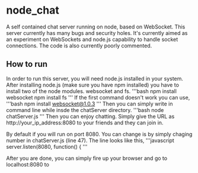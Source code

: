 node_chat
=========
A self contained chat server running on node, based on WebSocket. This server currently has many bugs and security holes. It's currently aimed as an experiment on WebSockets and node.js capability to handle socket connections. The code is also currently poorly commented.

How to run
----------
In order to run this server, you will need node.js installed in your system. After installing node.js (make sure you have npm installed) you have to install two of the node modules. websocket and fs.
'''bash
npm install websocket
npm install fs
'''
If the first command doesn't work you can use,
'''bash
npm install websocket@1.0.3
'''
Then you can simply write in command line while insde the chatServer directory.
'''bash
node chatServer.js
'''
Then you can enjoy chatting. Simply give the URL as http://your_ip_address:8080 to your friends and they can join in.

By default if you will run on port 8080. You can change is by simply chaging number in chatServer.js (line 47). The line looks like this,
'''javascript
server.listen(8080, function() {
'''

After you are done, you can simply fire up your browser and go to localhost:8080 to 